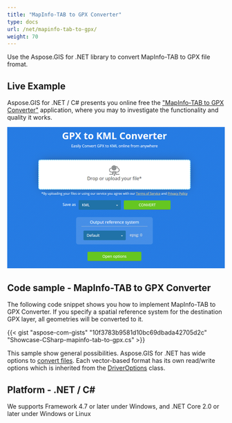 ```yaml
---
title: "MapInfo-TAB to GPX Converter"
type: docs
url: /net/mapinfo-tab-to-gpx/
weight: 70
---
```


Use the Aspose.GIS for .NET library to convert MapInfo-TAB to GPX file fromat.

## **Live Example**

Aspose.GIS for .NET / C# presents you online free the ["MapInfo-TAB to GPX Converter"](https://products.aspose.app/gis/conversion/mapinfo-tab-to-gpx) application, where you may to investigate the functionality and quality it works.

![MapInfo-TAB to GPX Converter App](conversion.png)

## **Code sample - MapInfo-TAB to GPX Converter**

The following code snippet shows you how to implement MapInfo-TAB to GPX Converter. If you specify a spatial reference system for the destination GPX layer, all geometries will be converted to it. 

{{< gist "aspose-com-gists" "10f3783b9581d10bc69dbada42705d2c" "Showcase-CSharp-mapinfo-tab-to-gpx.cs" >}}

This sample show general possibilities. Aspose.GIS for .NET has wide options to [convert files](https://docs.aspose.com/gis/net/vector-layers/). Each vector-based format has its own read/write options which is inherited from the [DriverOptions](https://apireference.aspose.com/gis/net/aspose.gis/driveroptions) class.

## **Platform - .NET / C#**

We supports Framework 4.7 or later under Windows, and .NET Core 2.0 or later under Windows or Linux
